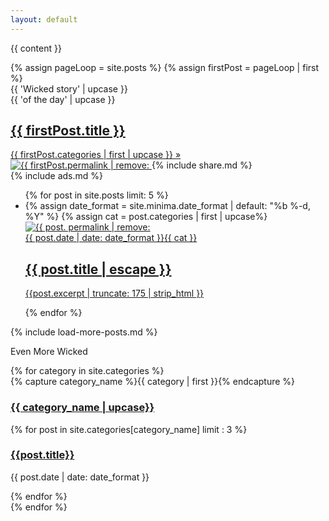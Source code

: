 ```yaml
---
layout: default
---
```

{{ content }}
<section class = 'flex-in'>
{% assign pageLoop = site.posts %}
{% assign firstPost = pageLoop | first %}
<div class = 'flex featured'>
  <div class = 'child third flex'>
     <div class = 'catch items'>
      <div class = 'left'>{{ 'Wicked story' | upcase }}</div>
      <div class = 'right'>{{ 'of the day' | upcase }}</div>
     </div>
     <a  href = '{{ firstPost.url | relative_url }}' class = 'title {{ firstPost.categories | first | downcase }} items'>
      <h1>{{ firstPost.title }}</h1>
      <span>{{ firstPost.categories | first | upcase }} &raquo;</span>
     </a>
  </div>
  <a href = '{{ firstPost.url | relative_url }}' class = 'child main '>
     <img src = '{{ site.baseurl }}/assets/posts/{{ firstPost.permalink | remove: '/'}}.jpg' alt = '{{ firstPost.permalink | remove: '/' }}'>
  </a>
  {% include share.md %}
</div>
{% include ads.md %}
<ul class="post-list">
  {% for post in site.posts limit: 5 %}
    <li class = 'flex out post-item'>
      {% assign date_format = site.minima.date_format | default: "%b %-d, %Y" %}
      {% assign cat = post.categories | first | upcase%}
      <a class="post-image child main" href="{{ post.url | relative_url }}">
        <img src = '{{ site.baseurl }}/assets/posts/{{ post. permalink | remove: '/'}}.jpg' alt = '{{ post. permalink | remove: '/'}}'/>
      </a>
      <a class = 'post-summary child third flex-down' href="{{ post.url | relative_url }}">
        <div class = 'flex out'><span class="post-meta">{{ post.date | date: date_format }}</span><span class = 'right {{ cat | downcase }}'>{{ cat }}</span></div>
        <h1>{{ post.title | escape }}</h1>
        <p class = 'post-excerpt'>{{post.excerpt | truncate: 175 | strip_html }}</p>
      </a>
    </li>
  {% endfor %}
</ul>
</section>
<section class = 'flex-in'>
<!-- Load More Posts -->
{% include load-more-posts.md %}

<div class = 'child third'>
  <div id="archives">
  <p class = 'more'>Even More Wicked</p>
    {% for category in site.categories %}
    <div class="archive-group">
      {% capture category_name %}{{ category | first }}{% endcapture %}
      <div id="#{{ category_name | slugize }}"></div>
      <p></p>
      <a  href="{{site.baseurl}}/category/{{  category_name | downcase}}"><h3 class="right category-head {{ category_name |downcase }}">{{ category_name | upcase}}</h3></a>
      <a name="{{ category_name | slugize }}"></a>
      {% for post in site.categories[category_name] limit : 3 %}
      <div class="archive-item">
        <h3><a href="{{ site.baseurl }}{{ post.url }}">{{post.title}}</a></h3>
        <p><span class="post-meta">{{ post.date | date: date_format }}</span></p>
      </div>
      {% endfor %}
    </div>
  {% endfor %}
  </div>
</div>
</section>
